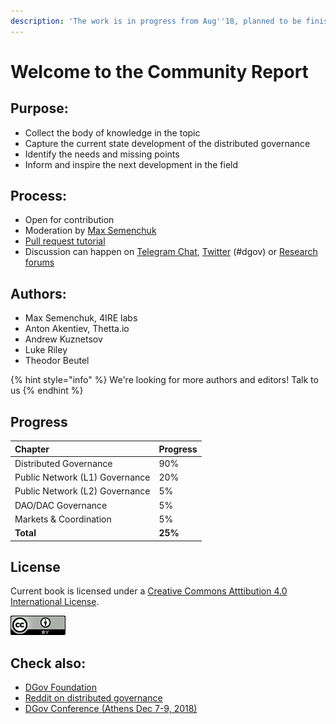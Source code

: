 ```yaml
---
description: 'The work is in progress from Aug''18, planned to be finished by Dec''18.'
---
```


# Welcome to the Community Report

## Purpose:

* Collect the body of knowledge in the topic
* Capture the current state development of the distributed governance
* Identify the needs and missing points
* Inform and inspire the next development in the field

## Process:

* Open for contribution
* Moderation by [Max Semenchuk](mailto:max.semenchuk@gmail.com)
* [Pull request tutorial](https://www.youtube.com/watch?v=IBYHohWm_5w)
* Discussion can happen on [Telegram Chat](https://t.me/joinchat/E9cyAw9Ix0g4CS8PNTvR3g), [Twitter](https://twitter.com/hashtag/dgov) \(\#dgov\) or [Research forums](http://hub.daoresearchfoundation.org/)

## Authors:

* Max Semenchuk, 4IRE labs
* Anton Akentiev, Thetta.io
* Andrew Kuznetsov
* Luke Riley
* Theodor Beutel

{% hint style="info" %}
We're looking for more authors and editors! Talk to us
{% endhint %}

## Progress

| Chapter | Progress |
| :--- | :--- |
| Distributed Governance | 90% |
| Public Network \(L1\) Governance | 20% |
| Public Network \(L2\) Governance | 5% |
| DAO/DAC Governance | 5% |
| Markets & Coordination | 5% |
| **Total** | **25%** |

## License

Current book is licensed under a [Creative Commons Atttibution 4.0 International License](http://creativecommons.org/licenses/by/4.0).

![](.gitbook/assets/88x31.png)

## Check also:

* [DGov Foundation](https://dgov.foundation/)
* [Reddit on distributed governance](https://new.reddit.com/r/dgov/)
* [DGov Conference \(Athens Dec 7-9, 2018\)](https://dgov.earth/)

